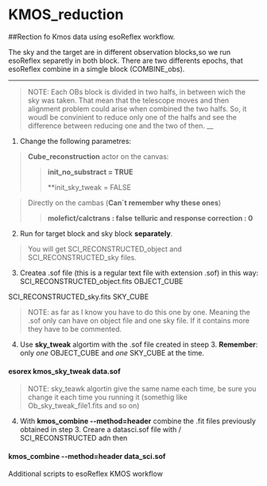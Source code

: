 # KMOS_reduction

##Rection fo Kmos data using esoReflex workflow.

The sky and the target are in different observation blocks,so we run esoReflex separetly in both block. 
There are two differents epochs, that esoReflex combine in a simgle block (COMBINE_obs). 
___
>NOTE: 
>Each OBs block is divided in two halfs, in between wich the sky was taken. That
>mean that the telescope moves and then alignment problem could arise when 
>combined the two halfs. So, it woudl be convinient to reduce only one of the 
>halfs and see the difference between reducing one and the two of then.
__

1. Change the following parametres:
> **Cube_reconstruction** actor on the canvas:
>
>> **init_no_substract = TRUE**
>>
>> **init_sky_tweak = FALSE

> Directly on the cambas (**Can´t remember why these ones**)
> 
>> **molefict/calctrans : false**
>> **telluric and response correction : 0**

2. Run for target block and sky block **separately**.
> You will get SCI_RECONSTRUCTED_object and SCI_RECONSTRUCTED_sky files.

3. Createa .sof file (this is a regular text file with extension .sof) in this way:
SCI_RECONSTRUCTED_object.fits OBJECT_CUBE
 
SCI_RECONSTRUCTED_sky.fits SKY_CUBE 
> NOTE: as far as I know you have to do this one by one. 
>Meaning the .sof only can have on object file and one sky file. 
>If it contains more they have to be commented.
4. Use **sky_tweak** algortim with the .sof file created in steep 3. **Remember**: only *one* OBJECT_CUBE and  *one* SKY_CUBE at the time.
#### esorex kmos_sky_tweak data.sof
> NOTE: sky_teawk algortin give the same name each time, 
>be sure you change it each time you running it (somethig like Ob_sky_tweak_file1.fits and so on)
4. With **kmos_combine --method=header** combine the .fit files previously obtained in step 3.
Creare a datasci.sof file with <path>/<file> SCI_RECONSTRUCTED adn then
#### kmos_combine --method=header data_sci.sof

Additional scripts to esoReflex KMOS workflow
